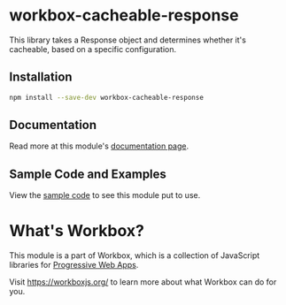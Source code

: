 # workbox-cacheable-response

This library takes a Response object and determines whether it's cacheable,
based on a specific configuration.

## Installation

```sh
npm install --save-dev workbox-cacheable-response
```

## Documentation

Read more at this module's [documentation page](https://workboxjs.org/reference-docs/latest/module-workbox-cacheable-response.html).

## Sample Code and Examples

View the
[sample code](https://github.com/GoogleChrome/workbox/tree/master/packages/workbox-cacheable-response/demo)
to see this module put to use.

# What's Workbox?

This module is a part of Workbox, which is a collection of JavaScript libraries
for [Progressive Web Apps](https://developers.google.com/web/progressive-web-apps/).

Visit https://workboxjs.org/ to learn more about what Workbox can do for you.

